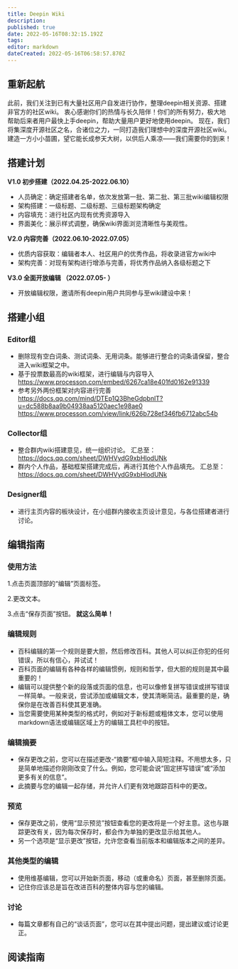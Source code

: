 ```yaml
---
title: Deepin Wiki
description: 
published: true
date: 2022-05-16T08:32:15.192Z
tags: 
editor: markdown
dateCreated: 2022-05-16T06:58:57.870Z
---
```



## 重新起航
此前，我们关注到已有大量社区用户自发进行协作，整理deepin相关资源、搭建非官方的社区wiki。
衷心感谢你们的热情与长久陪伴！你们的所有努力，极大地帮助后来者用户最快上手deepin，帮助大量用户更好地使用deepin。
现在，我们将集深度开源社区之名，合诸位之力，一同打造我们理想中的深度开源社区wiki。
建造一方小小苗圃，望它能长成参天大树，以供后人乘凉——我们需要你的到来！


## 搭建计划
**V1.0 初步搭建（2022.04.25-2022.06.10）**
- 人员确定：确定搭建者名单，依次发放第一批、第二批、第三批wiki编辑权限
- 架构搭建：一级标题、二级标题、三级标题架构确定
- 内容填充：进行社区内现有优秀资源导入
- 界面美化：展示样式调整，确保wiki界面浏览清晰性与美观性。

**V2.0 内容完善（2022.06.10-2022.07.05）**
- 优质内容获取：编辑者本人、社区用户的优秀作品，将收录进官方wiki中
- 架构完善：对现有架构进行增添与完善，将优秀作品纳入各级标题之下

**V3.0 全面开放编辑 （2022.07.05- ）**
- 开放编辑权限，邀请所有deepin用户共同参与至wiki建设中来！


## 搭建小组
### Editor组
-  删除现有空白词条、测试词条、无用词条。能够进行整合的词条请保留，整合进入wiki框架之中。
-  基于投票数最高的wiki框架，进行编辑与内容导入
 https://www.processon.com/embed/6267ca18e401fd0162e91339
-  参考另外两份框架对内容进行完善
 https://docs.qq.com/mind/DTEp1Q3BheGdpbnlT?u=dc588b8aa9b04938aa5120aec1e98ae0
 https://www.processon.com/view/link/626b728ef346fb6712abc54b

### Collector组

-  整合群内wiki搭建意见，统一组织讨论。
 汇总至：https://docs.qq.com/sheet/DWHVydG9xbHlodUNk
-  群内个人作品，基础框架搭建完成后，再进行其他个人作品填充。
 汇总至：https://docs.qq.com/sheet/DWHVydG9xbHlodUNk

### Designer组
-  进行主页内容的板块设计，在小组群内接收主页设计意见，与各位搭建者进行讨论。

## 编辑指南
### 使用方法
1.点击页面顶部的“编辑”页面标签。

2.更改文本。

3.点击“保存页面”按钮。
**就这么简单！**

### 编辑规则

- 百科编辑的第一个规则是要大胆，然后修改百科。其他人可以纠正你犯的任何错误，所以有信心，并试试！
- 百科页面的编辑有各种各样的编辑惯例，规则和哲学，但大胆的规则是其中最重要的！
- 编辑可以提供整个新的段落或页面的信息，也可以像修复拼写错误或拼写错误一样简单。一般来说，尝试添加或编辑文本，使其清晰简洁。最重要的是，确保你是在改善百科使其更准确。
- 当您需要使用某种类型的格式时，例如对于新标题或粗体文本，您可以使用markdown语法或编辑区域上方的编辑工具栏中的按钮。

### 编辑摘要

- 保存更改之前，您可以在描述更改-“摘要“框中输入简短注释。不用想太多，只是简单地描述你刚刚改变了什么。例如，您可能会说“固定拼写错误”或“添加更多有关的信息”。
- 此摘要与您的编辑一起存储，并允许人们更有效地跟踪百科中的更改。

### 预览

- 保存更改之前，使用“显示预览”按钮查看您的更改将是一个好主意。这也与跟踪更改有关，因为每次保存时，都会作为单独的更改显示给其他人。
- 另一个选项是“显示更改”按钮，允许您查看当前版本和编辑版本之间的差异。

### 其他类型的编辑
- 使用维基编辑，您可以开始新页面，移动（或重命名）页面，甚至删除页面。
- 记住你应该总是旨在改进百科的整体内容与您的编辑。

### 讨论
- 每篇文章都有自己的“谈话页面”，您可以在其中提出问题，提出建议或讨论更正。

## 阅读指南